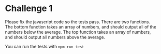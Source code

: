 # Challenge 1

Please fix the javascript code so the tests pass. There are two functions. The bottom function takes an array of numbers, and should output all of the numbers below the average. The top function takes an array of numbers, and should output all numbers above the average.

You can run the tests with `npm run test`
